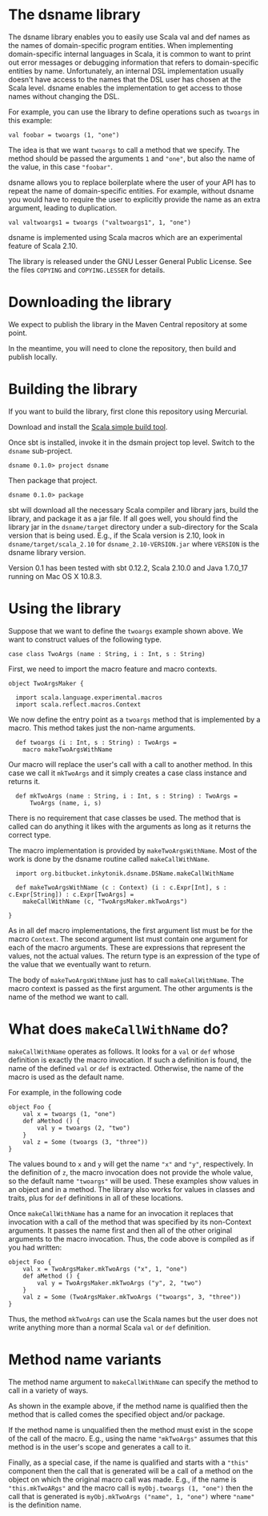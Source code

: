 The dsname library
==================

The dsname library enables you to easily use Scala val and def names as the
names of domain-specific program entities.
When implementing domain-specific internal languages in Scala, it is common
to want to print out error messages or debugging information that refers to
domain-specific entities by name.
Unfortunately, an internal DSL implementation usually doesn't have access
to the names that the DSL user has chosen at the Scala level.
dsname enables the implementation to get access to those names without
changing the DSL.

For example, you can use the library to define operations such as `twoargs`
in this example:

    val foobar = twoargs (1, "one")

The idea is that we want `twoargs` to call a method that we specify.
The method should be passed the arguments `1` and `"one"`, but also the
name of the value, in this case `"foobar"`.

dsname allows you to replace boilerplate where the user of your API has to
repeat the name of domain-specific entities.
For example, without dsname you would have to require the user to
explicitly provide the name as an extra argument, leading to duplication.

    val valtwoargs1 = twoargs ("valtwoargs1", 1, "one")

dsname is implemented using Scala macros which are an experimental feature
of Scala 2.10.

The library is released under the GNU Lesser General Public License. See the
files `COPYING` and `COPYING.LESSER` for details.

Downloading the library
=======================

We expect to publish the library in the Maven Central repository at some
point.

In the meantime, you will need to clone the repository, then build and
publish locally.

Building the library
====================

If you want to build the library, first clone this repository using
Mercurial.

Download and install the [Scala simple build tool](http://www.scala-sbt.org).

Once sbt is installed, invoke it in the dsmain project top level.
Switch to the `dsname` sub-project.

    dsname 0.1.0> project dsname

Then package that project.

    dsname 0.1.0> package

sbt will download all the necessary Scala compiler and library jars, build
the library, and package it as a jar file.
If all goes well, you should find the library jar in the `dsname/target`
directory under a sub-directory for the Scala version that is being used.
E.g., if the Scala version is 2.10, look in `dsname/target/scala_2.10` for
`dsname_2.10-VERSION.jar` where `VERSION` is the dsname library version.

Version 0.1 has been tested with sbt 0.12.2, Scala 2.10.0 and Java
1.7.0_17 running on Mac OS X 10.8.3.

Using the library
=================

Suppose that we want to define the `twoargs` example shown above. We want
to construct values of the following type.

    case class TwoArgs (name : String, i : Int, s : String)

First, we need to import the macro feature and macro contexts.

    object TwoArgsMaker {

      import scala.language.experimental.macros
      import scala.reflect.macros.Context

We now define the entry point as a `twoargs` method that is implemented by
a macro.
This method takes just the non-name arguments.

      def twoargs (i : Int, s : String) : TwoArgs =
        macro makeTwoArgsWithName

Our macro will replace the user's call with a call to another method.
In this case we call it `mkTwoArgs` and it simply creates a case class
instance and returns it.

      def mkTwoArgs (name : String, i : Int, s : String) : TwoArgs =
          TwoArgs (name, i, s)

There is no requirement that case classes be used.
The method that is called can do anything it likes with the arguments as
long as it returns the correct type.

The macro implementation is provided by `makeTwoArgsWithName`.
Most of the work is done by the dsname routine called `makeCallWithName`.

      import org.bitbucket.inkytonik.dsname.DSName.makeCallWithName

      def makeTwoArgsWithName (c : Context) (i : c.Expr[Int], s : c.Expr[String]) : c.Expr[TwoArgs] =
        makeCallWithName (c, "TwoArgsMaker.mkTwoArgs")

    }

As in all def macro implementations, the first argument list must be for
the macro `Context`.
The second argument list must contain one argument for each of the macro
arguments.
These are expressions that represent the values, not the actual values.
The return type is an expression of the type of the value that we
eventually want to return.

The body of `makeTwoArgsWithName` just has to call `makeCallWithName`.
The macro context is passed as the first argument.
The other arguments is the name of the method we want to call.

What does `makeCallWithName` do?
================================

`makeCallWithName` operates as follows.
It looks for a `val` or `def` whose definition is exactly the macro
invocation.
If such a definition is found, the name of the defined `val` or `def` is
extracted.
Otherwise, the name of the macro is used as the default name.

For example, in the following code

    object Foo {
        val x = twoargs (1, "one")
        def aMethod () {
            val y = twoargs (2, "two")
        }
        val z = Some (twoargs (3, "three"))
    }

The values bound to `x` and `y` will get the name `"x"` and `"y"`,
respectively.
In the definition of `z`, the macro invocation does not provide the whole
value, so the default name `"twoargs"` will be used.
These examples show values in an object and in a method.
The library also works for values in classes and traits, plus for `def`
definitions in all of these locations.

Once `makeCallWithName` has a name for an invocation it replaces that
invocation with a call of the method that was specified by its non-Context
arguments.
It passes the name first and then all of the other original arguments to
the macro invocation.
Thus, the code above is compiled as if you had written:

    object Foo {
        val x = TwoArgsMaker.mkTwoArgs ("x", 1, "one")
        def aMethod () {
            val y = TwoArgsMaker.mkTwoArgs ("y", 2, "two")
        }
        val z = Some (TwoArgsMaker.mkTwoArgs ("twoargs", 3, "three"))
    }

Thus, the method `mkTwoArgs` can use the Scala names but the user does not
write anything more than a normal Scala `val` or `def` definition.

Method name variants
====================

The method name argument to `makeCallWithName` can specify the method to
call in a variety of ways.

As shown in the example above, if the method name is qualified then the
method that is called comes the specified object and/or package.

If the method name is unqualified then the method must exist in the scope
of the call of the macro.
E.g., using the name `"mkTwoArgs"` assumes that this method is in the
user's scope and generates a call to it.

Finally, as a special case, if the name is qualified and starts with a
`"this"` component then the call that is generated will be a call of a
method on the object on which the original macro call was made.
E.g., if the name is `"this.mkTwoARgs"` and the macro call is
`myObj.twoargs (1, "one")` then the call that is generated is
`myObj.mkTwoArgs ("name", 1, "one")` where `"name"` is the definition name.



